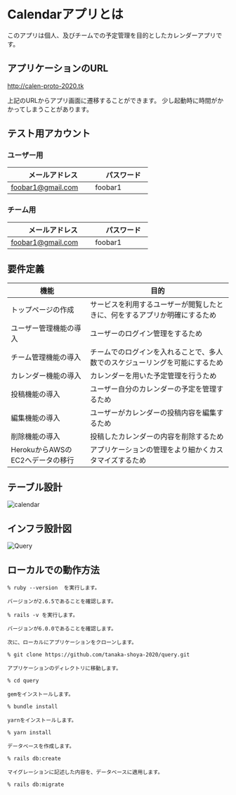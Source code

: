 # Calendarアプリとは

このアプリは個人、及びチームでの予定管理を目的としたカレンダーアプリです。


## アプリケーションのURL

http://calen-proto-2020.tk

上記のURLからアプリ画面に遷移することができます。
少し起動時に時間がかかってしまうことがあります。

## テスト用アカウント

### ユーザー用
|　メールアドレス　　　 |　パスワード　|
|-------------------|------------|
| foobar1@gmail.com | foobar1　　 |

### チーム用
|　メールアドレス　　　 |　パスワード　|
|-------------------|------------|
| foobar1@gmail.com | foobar1　　 |

## 要件定義

|            機能                           |            目的                                                   |
|----------------------------------------- |------------------------------------------------------------------|
|トップページの作成                           |サービスを利用するユーザーが閲覧したときに、何をするアプリか明確にするため     |
|ユーザー管理機能の導入                       |ユーザーのログイン管理をするため                                        |
|チーム管理機能の導入                         |チームでのログインを入れることで、多人数でのスケジューリングを可能にするため    |
|カレンダー機能の導入                         |カレンダーを用いた予定管理を行うため                                      |
|投稿機能の導入                              |ユーザー自分のカレンダーの予定を管理するため                               |
|編集機能の導入                              |ユーザーがカレンダーの投稿内容を編集するため                               |
|削除機能の導入                              |投稿したカレンダーの内容を削除するため                                    |
|HerokuからAWSのEC2へデータの移行             |アプリケーションの管理をより細かくカスタマイズするため                      |




## テーブル設計

![calendar](https://user-images.githubusercontent.com/71364105/100170919-fcf41d80-2f09-11eb-992f-280b7a8eedfa.png)

## インフラ設計図

![Query](https://user-images.githubusercontent.com/71364105/100172114-f74b0780-2f0a-11eb-9e2c-ee873c73475d.png)

## ローカルでの動作方法

``` 
% ruby --version  を実行します。

バージョンが2.6.5であることを確認します。

% rails -v を実行します。

バージョンが6.0.0であることを確認します。

次に、ローカルにアプリケーションをクローンします。

% git clone https://github.com/tanaka-shoya-2020/query.git

アプリケーションのディレクトリに移動します。

% cd query

gemをインストールします。

% bundle install

yarnをインストールします。

% yarn install

データベースを作成します。

% rails db:create

マイグレーションに記述した内容を、データベースに適用します。

% rails db:migrate
```
